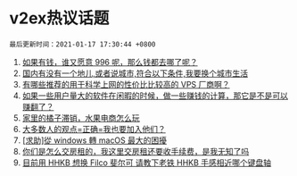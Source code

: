 # v2ex热议话题

`最后更新时间：2021-01-17 17:30:44 +0800`

1. [如果有钱，谁又愿意 996 呢，那么钱都去哪了呢？](https://www.v2ex.com/t/745581)
1. [国内有没有一个地儿,或者说城市,符合以下条件,我要换个城市生活](https://www.v2ex.com/t/745623)
1. [有哪些推荐的用于科学上网的性价比比较高的 VPS 厂商啊？](https://www.v2ex.com/t/745547)
1. [如果一些用户量大的软件在闲暇的时候，做一些赚钱的计算，那它是不是可以赚翻了？](https://www.v2ex.com/t/745534)
1. [家里的橘子滞销，水果电商怎么玩](https://www.v2ex.com/t/745600)
1. [大多数人的观点=正确=我也要加入他们？](https://www.v2ex.com/t/745580)
1. [[求助]從 windows 轉 macOS 最大的困擾](https://www.v2ex.com/t/745609)
1. [你们是怎么交房租的，我这里交房租还要收手续费，是我无知了吗](https://www.v2ex.com/t/745627)
1. [目前用 HHKB 想换 Filco 斐尔可 请教下老铁 HHKB 手感相近哪个键盘轴](https://www.v2ex.com/t/745595)

